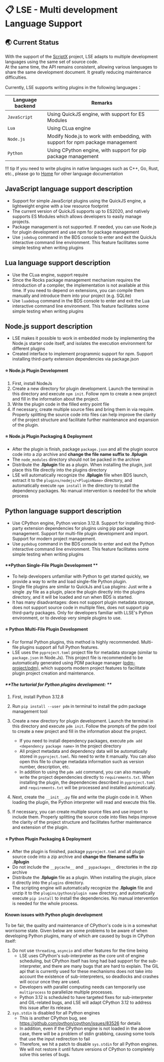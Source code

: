 # 📋 LSE - Multi development Language Support

## 🌏 Current Status

With the support of the [ScriptX](https://github.com/Tencent/ScriptX) project, LSE adapts to multiple development
languages using the same set of source code.    
At the same time, the API remains consistent, allowing various languages to share the same development document. It
greatly reducing maintenance difficulties.

Currently, LSE supports writing plugins in the following languages：

| Language backend | Remarks                                                                        |
|------------------|--------------------------------------------------------------------------------|
| `JavaScript`     | Using QuickJS engine, with support for ES Modules                              |
| `Lua`            | Using CLua engine                                                              |
| `Node.js`        | Modify Node.js to work with embedding, with support for npm package management |
| `Python`         | Using CPython engine, with support for pip package management                  |

!!! tip
If you need to write plugins in native languages such as C++, Go, Rust, etc., please go
to [Home](https://levilamina.liteldev.com) for other language documentation

## JavaScript language support description

- Support for simple JavaScript plugins using the QuickJS engine, a lightweight engine with a low resource footprint
- The current version of QuickJS supports up to ES2020, and natively supports ES Modules which allows developers to
  easily manage projects.
- Package management is not supported. If needed, you can use Node.js for plugin development and use npm for package
  management
- Use `jsdebug` command in the BDS console to enter and exit the QuickJs interactive command line environment. This
  feature facilitates some simple testing when writing plugins

## Lua language support description

- Use the CLua engine, support require
- Since the Rocks package management mechanism requires the introduction of a compiler, the implementation is not
  available at this time. If you need to depend on extensions, you can compile them manually and introduce them into
  your project (e.g. SQLite)
- Use `luadebug` command in the BDS console to enter and exit the Lua interactive command line environment. This feature
  facilitates some simple testing when writing plugins

## Node.js support description

- LSE makes it possible to work in embedded mode by implementing the Node.js starter code itself, and isolates the
  execution environment for different plugins
- Created interface to implement programmic support for npm. Support installing third-party extension dependencies via
  package.json

#### ⭐ **Node.js Plugin Development**

1. First, install NodeJs
2. Create a new directory for plugin development. Launch the terminal in this directory and execute `npm init`. Follow
   npm to create a new project and fill in the information about the project.
3. Write the plugin code in the filled entry point file
4. If necessary, create multiple source files and bring them in via require. Properly splitting the source code into
   files can help improve the clarity of the project structure and facilitate further maintenance and expansion of the
   plugin.

#### ⭐ **Node.js Plugin Packaging & Deployment**

- After the plugin is finish, package `package.json` and all the plugin source code into a zip archive and **change the
  file name suffix to .llplugin**
- The `node_modules` directory should not be packed in the archive
- Distribute the **.llplugin** file as a plugin. When installing the plugin, just place this file directly into the
  plugins directory
- LSE will automatically recognize the **.llplugin** file when BDS launch, extract it to the
  `plugins/nodejs/<PluginName>` directory, and automatically execute `npm install` in the directory to install the
  dependency packages. No manual intervention is needed for the whole process

## Python language support description

- Use CPython engine, Python version 3.12.8. Support for installing third-party extension dependencies for plugins using
  pip package management. Support for multi-file plugin development and import. Support for modern project management.
- Use `pydebug` command in the BDS console to enter and exit the Python interactive command line environment. This
  feature facilitates some simple testing when writing plugins

#### **Python Single-File Plugin Development **

- To help developers unfamiliar with Python to get started quickly, we provide a way to write and load single-file
  Python plugin.
- Single file plugins are similar to QuickJs and Lua plugins: Just write a single .py file as a plugin, place the plugin
  directly into the plugins directory, and it will be loaded and run when BDS is started.
- It has many disadvantages: does not support plugin metadata storage, does not support source code in multiple files,
  does not support pip third-party packages. Only for developers familiar with LLSE's Python environment, or to develop
  very simple plugins to use.

#### ⭐ **Python Multi-File Plugin Development**

- For formal Python plugins, this method is highly recommended. Multi-file plugins support all full Python features.
- LSE uses the `pyproject.toml` project file for metadata storage (similar to `package.json` in Node.Js). This project
  file is recommended to be automatically generated using PDM package
  manager ([pdm-project/pdm](https://github.com/pdm-project/pdm)), which supports modern project features to facilitate
  plugin project creation and maintenance.

##### **The turtorial for Python plugins development: **

1. First, install Python 3.12.8
2. Run `pip install --user pdm` in terminal to install the pdm package management tool
3. Create a new directory for plugin development. Launch the terminal in this directory and execute `pdm init`. Follow
   the prompts of the pdm tool to create a new project and fill in the information about the project.
    - If you need to install dependency packages, execute `pdm add <dependency package name>` in the project directory
    - All project metadata and dependency data will be automatically stored in `pyproject.toml`. No need to write it
      manually. You can also open this file to change metadata information such as version number, description, etc.
    - In addition to using the `pdm add` command, you can also manually write the project dependencies directly to
      `requirements.txt`. When installing the plugin, the dependencies described in `pyproject.toml` and
      `requirements.txt` will be processed and installed automatically.

3. Next, create the `__init__.py` file and write the plugin code in it. When loading the plugin, the Python interpreter
   will read and execute this file.
4. If necessary, you can create multiple source files and use import to include them. Properly splitting the source code
   into files helps improve the clarity of the project structure and facilitates further maintenance and extension of
   the plugin.

#### ⭐ **Python Plugin Packaging & Deployment**

- After the plugin is finished, package `pyproject.toml` and all plugin source code into a zip archive and **change the
  filename suffix to .llplugin**
- Do not include the `__pycache__` and `__pypackages__` directories in the zip archive
- Distribute the **.llplugin** file as a plugin. When installing the plugin, place it directly into the `plugins`
  directory.
- The scripting engine will automatically recognize the **.llplugin** file and unzip it to the
  `plugins/python/plugin name` directory, and automatically execute `pip install` to install the dependencies. No manual
  intervention is needed for the whole process.

#### **Known issues with Python plugin development**

To be fair, the quality and maintenance of CPython's code is in a somewhat worrisome state. Given below are some
problems to be aware of when developing Python plugins, many of which are caused by bugs in CPython itself:

1. Do not use `threading`, `asyncio` and other features for the time being
    - LSE uses CPython's sub-interpreter as the core unit of engine scheduling, but CPython itself has long had bad
      support for the sub-interpreter, and there are many bugs that are hard to explain. The GIL api that is currently
      used for these mechanisms does not take into account the existence of sub-interpreters, so deadlocks and crashes
      will occur once they are used.
    - Developers with parallel computing needs can temporarily use `multiprocess` to parallelize multiple processes.
    - Python 3.12 is scheduled to have targeted fixes for sub-interpreter and GIL-related bugs, and LSE will adapt
      CPython 3.12 to address this issue after its release.
2. `sys.stdin` is disabled for all Python engines
    - This is another CPython bug, see https://github.com/python/cpython/issues/83526 for details
    - In addition, even if the CPython engine is not loaded in the above case, there will be a problem of stdin
      grabbing, causing some tools that use the input redirection to fail
    - Therefore, we hit a patch to disable `sys.stdin` for all Python engines. We will not restore it until future
      versions of CPython to completely solve this series of bugs.
